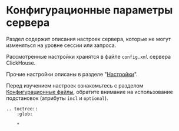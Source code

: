 <a name="server_settings"></a>

Конфигурационные параметры сервера
==================================

Раздел содержит описания настроек сервера, которые не могут изменяться на уровне сессии или запроса.

Рассмотренные настройки хранятся в файле `config.xml` сервера ClickHouse.

Прочие настройки описаны в разделе "[Настройки](../settings/index.md#settings)".

Перед изучением настроек ознакомьтесь с разделом [Конфигурационные файлы](../configuration_files.md#configuration_files), обратите внимание на использование подстановок (атрибуты `incl` и `optional`).

```eval_rst
.. toctree::
    :glob:

    *
```